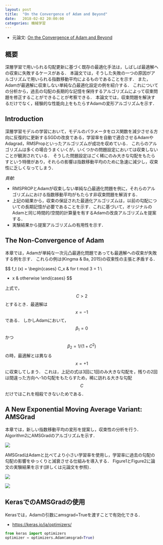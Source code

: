 ```yaml
---
layout: post
title:  "On the Convergence of Adam and Beyond"
date:   2018-02-02 20:00:00
categories: 機械学習
---
```


* 元論文: [On the Convergence of Adam and Beyond](https://openreview.net/pdf?id=ryQu7f-RZ)

## 概要
深層学習で用いられる勾配更新に基づく既存の最適化手法は，しばしば最適解への収束に失敗するケースがある．
本論文では，そうした失敗の一つの原因がアルゴリズムで用いられる指数移動平均によるものであることを示す．
また，Adamが最適解に収束しない単純な凸最適化設定の例を紹介する．
これについての分析から，過去の勾配の長期的な記憶を保持するアルゴリズムによって収束問題を修正することができることが考察できる．
本論文では，収束問題を解決するだけでなく，経験的な性能向上をもたらすAdamの変形アルゴリズムを示す．

## Introduction
深層学習モデルの学習において，モデルのパラメータをロス関数を減少させる方向に反復的に更新するSGDの改良である，学習率を自動で適合させるAdamやAdagrad，RMSPropといったアルゴリズムが成功を収めている．
これらのアルゴリズムは多くの場合うまくいくが，いくつかの問題設定においては収束しないことが観測されている．
そうした問題設定はごく稀にのみ大きな勾配をもたらすという特徴があり，それらの影響は指数移動平均のために急速に減少し，収束性に乏しくなってしまう．

*貢献:*

* RMSPROPとAdamが収束しない単純な凸最適化問題を例に，それらのアルゴリズムにおける指数移動平均がもたらす非収束問題を解消する．
* 上記の結果から，収束の保証された最適化アルゴリズムは，以前の勾配についての長期記憶が必要であることを示す．これに基づいて，オリジナルのAdamと同じ時間的/空間的計算量を有するAdamの改良アルゴリズムを提案する．
* 実験結果から提案アルゴリズムの有用性を示す．

## The Non-Convergence of Adam
本章では，Adamが単純な一次元凸最適化問題であっても最適解への収束が失敗する例を示す．
これらの例は(Kingma & Ba, 2015)の収束性の主張と矛盾する．

$$
f_t (x) = \begin{cases}
C_x & for t mod 3 = 1 \\
- x & otherwise
\end{cases}
$$

上式で，$$C > 2$$とするとき．最適解は$$x = -1$$である．
しかしAdamにおいて，$$\beta_{1} = 0$$かつ$$\beta_{2} = 1 / (1 + C^2)$$の時，最適解とは異なる$$x = +1$$に収束してしまう．
これは，上記の式は3回に1回のみ大きな勾配を，残りの2回は間違った方向へ-1の勾配をもたらすため，稀に訪れる大きな勾配$$C$$だけではこれを相殺できないためである．

## A New Exponential Moving Average Variant: AMSGrad
本章では，新しい指数移動平均の変形を提案し，収束性の分析を行う．
Algorithm2にAMSGradのアルゴリズムを示す．

<image src="/images/20180202/fig1.png"></image>

AMSGradはAdamと比べてより小さい学習率を使用し，学習率に過去の勾配の勾配の影響をゆっくりと減衰させる仕組みを導入する．
Figure1とFigure2に論文の実験結果を示す(詳しくは元論文を参照)．

<image src="/images/20180202/fig2.png"></image>

<image src="/images/20180202/fig3.png"></image>

## KerasでのAMSGradの使用
Kerasでは，Adamの引数にamsgrad=Trueを渡すことで有効化できる．
* https://keras.io/ja/optimizers/

```py
from keras import optimizers
optimizer = optimizers.Adam(amsgrad=True)
```

